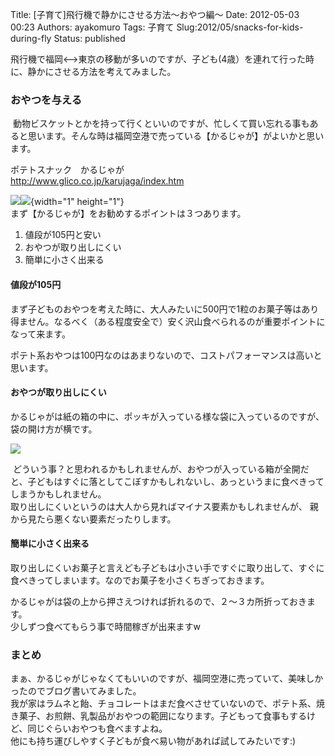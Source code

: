 Title: \[子育て\]飛行機で静かにさせる方法〜おやつ編〜
Date: 2012-05-03 00:23
Authors: ayakomuro
Tags:  子育て
Slug:2012/05/snacks-for-kids-during-fly
Status: published

飛行機で福岡\<\--\>東京の移動が多いのですが、子ども(4歳）を連れて行った時に、静かにさせる方法を考えてみました。


### おやつを与える

 動物ビスケットとかを持って行くといいのですが、忙しくて買い忘れる事もあると思います。そんな時は福岡空港で売っている【かるじゃが】がよいかと思います。

ポテトスナック　かるじゃが  
<http://www.glico.co.jp/karujaga/index.htm>

[![](http://ws.assoc-amazon.jp/widgets/q?_encoding=UTF8&Format=_SL160_&ASIN=B003V28G32&MarketPlace=JP&ID=AsinImage&WS=1&tag=popowacom-22&ServiceVersion=20070822)](http://www.amazon.co.jp/gp/product/B003V28G32/ref=as_li_ss_il?ie=UTF8&tag=popowacom-22&linkCode=as2&camp=247&creative=7399&creativeASIN=B003V28G32)![](http://www.assoc-amazon.jp/e/ir?t=popowacom-22&l=as2&o=9&a=B003V28G32){width="1"
height="1"}  
まず【かるじゃが】をお勧めするポイントは３つあります。

1.  値段が105円と安い
2.  おやつが取り出しにくい
3.  簡単に小さく出来る

#### 値段が105円

まず子どものおやつを考えた時に、大人みたいに500円で1粒のお菓子等はあり得ません。なるべく（ある程度安全で）安く沢山食べられるのが重要ポイントになって来ます。

ポテト系おやつは100円なのはあまりないので、コストパフォーマンスは高いと思います。

#### おやつが取り出しにくい

かるじゃがは紙の箱の中に、ポッキが入っている様な袋に入っているのですが、袋の開け方が横です。

[![](http://3.bp.blogspot.com/--PDX1o7uwTI/T6HJz2nB6BI/AAAAAAAAQ84/BTI2MUFzSvY/s1600/box.png)](http://3.bp.blogspot.com/--PDX1o7uwTI/T6HJz2nB6BI/AAAAAAAAQ84/BTI2MUFzSvY/s1600/box.png)

 どういう事？と思われるかもしれませんが、おやつが入っている箱が全開だと、子どもはすぐに落としてこぼすかもしれないし、あっというまに食べきってしまうかもしれません。  
取り出しにくいというのは大人から見ればマイナス要素かもしれませんが、
親から見たら悪くない要素だったりします。

#### 簡単に小さく出来る

取り出しにくいお菓子と言えども子どもは小さい手ですぐに取り出して、すぐに食べきってしまいます。なのでお菓子を小さくちぎっておきます。

かるじゃがは袋の上から押さえつければ折れるので、２〜３カ所折っておきます。  
少しずつ食べてもらう事で時間稼ぎが出来ますw

### まとめ

まぁ、かるじゃがじゃなくてもいいのですが、福岡空港に売っていて、美味しかったのでブログ書いてみました。  
我が家はラムネと飴、チョコレートはまだ食べさせていないので、ポテト系、焼き菓子、お煎餅、乳製品がおやつの範囲になります。子どもって食事もするけど、同じぐらいおやつも食べますよね。  
他にも持ち運びしやすく子どもが食べ易い物があれば試してみたいです:)
